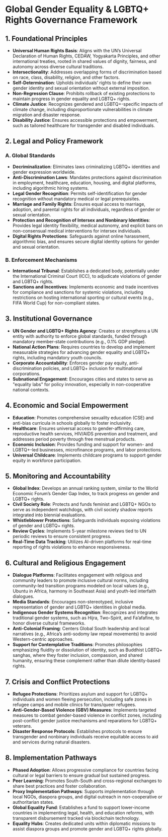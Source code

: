 # Global Gender Equality & LGBTQ+ Rights Governance Framework

## 1. Foundational Principles
- **Universal Human Rights Basis**: Aligns with the UN’s Universal Declaration of Human Rights, CEDAW, Yogyakarta Principles, and other international treaties, rooted in shared values of dignity, fairness, and autonomy across diverse cultural traditions.
- **Intersectionality**: Addresses overlapping forms of discrimination based on race, class, disability, religion, and other factors.
- **Self-Determination**: Upholds individuals’ rights to define their own gender identity and sexual orientation without external imposition.
- **Non-Regression Clause**: Prohibits rollback of existing protections to maintain progress in gender equality and LGBTQ+ rights.
- **Climate Justice**: Recognizes gendered and LGBTQ+-specific impacts of climate change, including disproportionate vulnerabilities in climate migration and disaster response.
- **Disability Justice**: Ensures accessible protections and empowerment, such as tailored healthcare for transgender and disabled individuals.

## 2. Legal and Policy Framework
### A. Global Standards
- **Decriminalization**: Eliminates laws criminalizing LGBTQ+ identities and gender expression worldwide.
- **Anti-Discrimination Laws**: Mandates protections against discrimination in employment, healthcare, education, housing, and digital platforms, including algorithmic hiring systems.
- **Legal Gender Recognition**: Permits self-identification for gender recognition without mandatory medical or legal prerequisites.
- **Marriage and Family Rights**: Ensures equal access to marriage, adoption, and parental rights for all individuals, regardless of gender or sexual orientation.
- **Protection and Recognition of Intersex and Nonbinary Identities**: Provides legal identity flexibility, medical autonomy, and explicit bans on non-consensual medical interventions for intersex individuals.
- **Digital Rights Protections**: Safeguards against online harassment, algorithmic bias, and ensures secure digital identity options for gender and sexual orientation.

### B. Enforcement Mechanisms
- **International Tribunal**: Establishes a dedicated body, potentially under the International Criminal Court (ICC), to adjudicate violations of gender and LGBTQ+ rights.
- **Sanctions and Incentives**: Implements economic and trade incentives for compliance and sanctions for systemic violations, including restrictions on hosting international sporting or cultural events (e.g., FIFA World Cup) for non-compliant states.

## 3. Institutional Governance
- **UN Gender and LGBTQ+ Rights Agency**: Creates or strengthens a UN entity with authority to enforce global standards, funded through mandatory member-state contributions (e.g., 0.1% GDP pledge).
- **National Action Plans**: Requires countries to develop and implement measurable strategies for advancing gender equality and LGBTQ+ rights, including mandatory youth councils.
- **Corporate Accountability**: Enforces gender pay equity, anti-discrimination policies, and LGBTQ+ inclusion for multinational corporations.
- **Subnational Engagement**: Encourages cities and states to serve as "equality labs" for policy innovation, especially in non-cooperative national contexts.

## 4. Economic and Social Empowerment
- **Education**: Promotes comprehensive sexuality education (CSE) and anti-bias curricula in schools globally to foster inclusivity.
- **Healthcare**: Ensures universal access to gender-affirming care, reproductive health services, HIV/AIDS prevention and treatment, and addresses period poverty through free menstrual products.
- **Economic Inclusion**: Provides funding and support for women- and LGBTQ+-led businesses, microfinance programs, and labor protections.
- **Universal Childcare**: Implements childcare programs to support gender equity in workforce participation.

## 5. Monitoring and Accountability
- **Global Index**: Develops an annual ranking system, similar to the World Economic Forum’s Gender Gap Index, to track progress on gender and LGBTQ+ rights.
- **Civil Society Role**: Protects and funds feminist and LGBTQ+ NGOs to serve as independent watchdogs, with civil society shadow reports integrated into biennial evaluations.
- **Whistleblower Protections**: Safeguards individuals exposing violations of gender and LGBTQ+ rights.
- **Review Cycles**: Implements 5-year milestone reviews tied to UN periodic reviews to ensure consistent progress.
- **Real-Time Data Tracking**: Utilizes AI-driven platforms for real-time reporting of rights violations to enhance responsiveness.

## 6. Cultural and Religious Engagement
- **Dialogue Platforms**: Facilitates engagement with religious and community leaders to promote inclusive cultural norms, including community-led transition programs modeled on local values (e.g., Ubuntu in Africa, harmony in Southeast Asia) and youth-led interfaith dialogues.
- **Media Standards**: Encourages non-stereotyped, inclusive representation of gender and LGBTQ+ identities in global media.
- **Indigenous Gender Systems Recognition**: Recognizes and integrates traditional gender systems, such as Hijra, Two-Spirit, and Fa’afafine, to honor diverse cultural frameworks.
- **Anti-Colonial Framing**: Centers Global South leadership and local narratives (e.g., Africa’s anti-sodomy law repeal movements) to avoid Western-centric approaches.
- **Support for Contemplative Traditions**: Promotes philosophies emphasizing fluidity or dissolution of identity, such as Buddhist LGBTQ+ sanghas, where they foster inclusion, compassion, and shared humanity, ensuring these complement rather than dilute identity-based rights.

## 7. Crisis and Conflict Protections
- **Refugee Protections**: Prioritizes asylum and support for LGBTQ+ individuals and women fleeing persecution, including safe zones in refugee camps and mobile clinics for trans/queer refugees.
- **Anti-Gender-Based Violence (GBV) Measures**: Implements targeted measures to combat gender-based violence in conflict zones, including post-conflict gender justice mechanisms and reparations for LGBTQ+ veterans.
- **Disaster Response Protocols**: Establishes protocols to ensure transgender and nonbinary individuals receive equitable access to aid and services during natural disasters.

## 8. Implementation Pathways
- **Phased Adoption**: Allows progressive compliance for countries facing cultural or legal barriers to ensure gradual but sustained progress.
- **Peer Learning**: Promotes South-South and cross-regional exchanges to share best practices and foster collaboration.
- **Proxy Implementation Pathways**: Supports implementation through local NGOs, diaspora groups, and digital outreach in non-cooperative or authoritarian states.
- **Global Equality Fund**: Establishes a fund to support lower-income countries in implementing legal, health, and education reforms, with transparent disbursement tracked via blockchain technology.
- **Equality Hubs**: Creates dedicated units within diplomatic missions to assist diaspora groups and promote gender and LGBTQ+ rights globally.